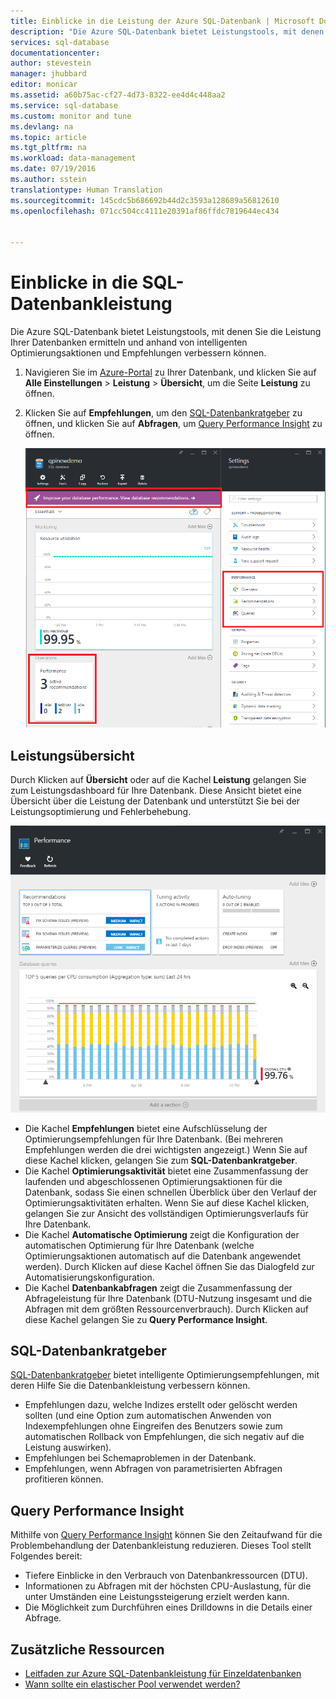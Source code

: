 ```yaml
---
title: Einblicke in die Leistung der Azure SQL-Datenbank | Microsoft Docs
description: "Die Azure SQL-Datenbank bietet Leistungstools, mit denen Sie Bereiche identifizieren können, in denen die aktuelle Abfrageleistung verbessert werden kann."
services: sql-database
documentationcenter: 
author: stevestein
manager: jhubbard
editor: monicar
ms.assetid: a60b75ac-cf27-4d73-8322-ee4d4c448aa2
ms.service: sql-database
ms.custom: monitor and tune
ms.devlang: na
ms.topic: article
ms.tgt_pltfrm: na
ms.workload: data-management
ms.date: 07/19/2016
ms.author: sstein
translationtype: Human Translation
ms.sourcegitcommit: 145cdc5b686692b44d2c3593a128689a56812610
ms.openlocfilehash: 071cc504cc4111e20391af86ffdc7819644ec434


---
```

# <a name="sql-database-performance-insight"></a>Einblicke in die SQL-Datenbankleistung
Die Azure SQL-Datenbank bietet Leistungstools, mit denen Sie die Leistung Ihrer Datenbanken ermitteln und anhand von intelligenten Optimierungsaktionen und Empfehlungen verbessern können. 

1. Navigieren Sie im [Azure-Portal](http://portal.azure.com) zu Ihrer Datenbank, und klicken Sie auf **Alle Einstellungen** > **Leistung** > **Übersicht**, um die Seite **Leistung** zu öffnen. 
2. Klicken Sie auf **Empfehlungen**, um den [SQL-Datenbankratgeber](#sql-database-advisor) zu öffnen, und klicken Sie auf **Abfragen**, um [Query Performance Insight](#query-performance-insight) zu öffnen.
   
    ![Anzeigen der Leistung](./media/sql-database-performance/entries.png)

## <a name="performance-overview"></a>Leistungsübersicht
Durch Klicken auf **Übersicht** oder auf die Kachel **Leistung** gelangen Sie zum Leistungsdashboard für Ihre Datenbank. Diese Ansicht bietet eine Übersicht über die Leistung der Datenbank und unterstützt Sie bei der Leistungsoptimierung und Fehlerbehebung. 

![Leistung](./media/sql-database-performance/performance.png)

* Die Kachel **Empfehlungen** bietet eine Aufschlüsselung der Optimierungsempfehlungen für Ihre Datenbank. (Bei mehreren Empfehlungen werden die drei wichtigsten angezeigt.) Wenn Sie auf diese Kachel klicken, gelangen Sie zum **SQL-Datenbankratgeber**. 
* Die Kachel **Optimierungsaktivität** bietet eine Zusammenfassung der laufenden und abgeschlossenen Optimierungsaktionen für die Datenbank, sodass Sie einen schnellen Überblick über den Verlauf der Optimierungsaktivitäten erhalten. Wenn Sie auf diese Kachel klicken, gelangen Sie zur Ansicht des vollständigen Optimierungsverlaufs für Ihre Datenbank.
* Die Kachel **Automatische Optimierung** zeigt die Konfiguration der automatischen Optimierung für Ihre Datenbank (welche Optimierungsaktionen automatisch auf die Datenbank angewendet werden). Durch Klicken auf diese Kachel öffnen Sie das Dialogfeld zur Automatisierungskonfiguration.
* Die Kachel **Datenbankabfragen** zeigt die Zusammenfassung der Abfrageleistung für Ihre Datenbank (DTU-Nutzung insgesamt und die Abfragen mit dem größten Ressourcenverbrauch). Durch Klicken auf diese Kachel gelangen Sie zu **Query Performance Insight**.

## <a name="sql-database-advisor"></a>SQL-Datenbankratgeber
[SQL-Datenbankratgeber](sql-database-advisor.md) bietet intelligente Optimierungsempfehlungen, mit deren Hilfe Sie die Datenbankleistung verbessern können. 

* Empfehlungen dazu, welche Indizes erstellt oder gelöscht werden sollten (und eine Option zum automatischen Anwenden von Indexempfehlungen ohne Eingreifen des Benutzers sowie zum automatischen Rollback von Empfehlungen, die sich negativ auf die Leistung auswirken).
* Empfehlungen bei Schemaproblemen in der Datenbank.
* Empfehlungen, wenn Abfragen von parametrisierten Abfragen profitieren können.

## <a name="query-performance-insight"></a>Query Performance Insight
Mithilfe von [Query Performance Insight](sql-database-query-performance.md) können Sie den Zeitaufwand für die Problembehandlung der Datenbankleistung reduzieren. Dieses Tool stellt Folgendes bereit:

* Tiefere Einblicke in den Verbrauch von Datenbankressourcen (DTU). 
* Informationen zu Abfragen mit der höchsten CPU-Auslastung, für die unter Umständen eine Leistungssteigerung erzielt werden kann. 
* Die Möglichkeit zum Durchführen eines Drilldowns in die Details einer Abfrage.​ 

## <a name="additional-resources"></a>Zusätzliche Ressourcen
* [Leitfaden zur Azure SQL-Datenbankleistung für Einzeldatenbanken](sql-database-performance-guidance.md)
* [Wann sollte ein elastischer Pool verwendet werden?](sql-database-elastic-pool-guidance.md)




<!--HONumber=Dec16_HO2-->


